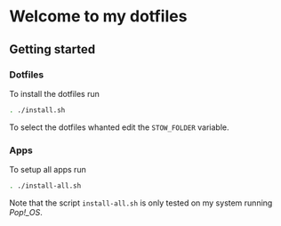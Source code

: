 # Welcome to my dotfiles

## Getting started

### Dotfiles

To install the dotfiles run
```bash
. ./install.sh
```

To select the dotfiles whanted edit the `STOW_FOLDER` variable.

### Apps

To setup all apps run
```bash
. ./install-all.sh
```

Note that the script `install-all.sh` is only tested on my system running *Pop!_OS*.

